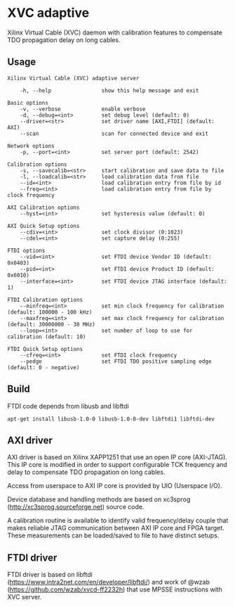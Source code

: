 # XVC adaptive

Xilinx Virtual Cable (XVC) daemon with calibration features to compensate TDO propagation delay on long cables.

## Usage

```
Xilinx Virtual Cable (XVC) adaptive server

    -h, --help                show this help message and exit

Basic options
    -v, --verbose             enable verbose
    -d, --debug=<int>         set debug level (default: 0)
    --driver=<str>            set driver name [AXI,FTDI] (default: AXI)
    --scan                    scan for connected device and exit

Network options
    -p, --port=<int>          set server port (default: 2542)

Calibration options
    -s, --savecalib=<str>     start calibration and save data to file
    -l, --loadcalib=<str>     load calibration data from file
    --id=<int>                load calibration entry from file by id
    --freq=<int>              load calibration entry from file by clock frequency

AXI Calibration options
    --hyst=<int>              set hysteresis value (default: 0)

AXI Quick Setup options
    --cdiv=<int>              set clock divisor (0:1023)
    --cdel=<int>              set capture delay (0:255)

FTDI options
    --vid=<int>               set FTDI device Vendor ID (default: 0x0403)
    --pid=<int>               set FTDI device Product ID (default: 0x6010)
    --interface=<int>         set FTDI device JTAG interface (default: 1)

FTDI Calibration options
    --minfreq=<int>           set min clock frequency for calibration (default: 100000 - 100 kHz)
    --maxfreq=<int>           set max clock frequency for calibration (default: 30000000 - 30 MHz)
    --loop=<int>              set number of loop to use for calibration (default: 10)

FTDI Quick Setup options
    --cfreq=<int>             set FTDI clock frequency
    --pedge                   set FTDI TDO positive sampling edge (default: 0 - negative)

```

## Build
FTDI code depends from libusb and libftdi
```
apt-get install libusb-1.0-0 libusb-1.0-0-dev libftdi1 libftdi-dev
```

## AXI driver
AXI driver is based on Xilinx XAPP1251 that use an open IP core (AXI-JTAG). This IP core is modified in order to support configurable TCK frequency and delay to compensate TDO propagation on long cables.

Access from userspace to AXI IP core is provided by UIO (Userspace I/O).

Device database and handling methods are based on xc3sprog (http://xc3sprog.sourceforge.net) source code.

A calibration routine is available to identify valid frequency/delay couple that makes reliable JTAG communication between AXI IP core and FPGA target.
These measurements can be loaded/saved to file to have distinct setups.

## FTDI driver
FTDI driver is based on libftdi (https://www.intra2net.com/en/developer/libftdi/) and work of @wzab (https://github.com/wzab/xvcd-ff2232h) that use MPSSE instructions with XVC server.
